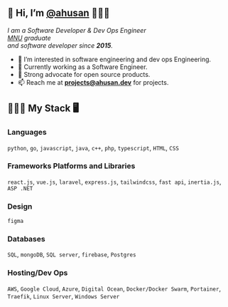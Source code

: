 ## 👋 Hi, I’m [@ahusan](https://ahusan.github.io/ "CV") 🧑🏾‍💻

*I am a Software Developer & Dev Ops Engineer\
[MNU](https://www.mnu.edu.mv/ "College website") graduate\
and software developer since __2015__.*

- 👀 I’m interested in software engineering and  dev ops Engineering.
- 🏢 Currently working as a Software Engineer. 
- 🐧 Strong advocate for open source products.
- 📫 Reach me at __<projects@ahusan.dev>__ for projects.

## 👨🏾‍💻 My Stack 🖥️

### Languages

`python`, `go`, `javascript`, `java`, `c++`, `php`, `typescript`, `HTML`, `CSS`

### Frameworks Platforms and Libraries

`react.js`, `vue.js`, `laravel`, `express.js`, `tailwindcss`, `fast api`, `inertia.js`, `ASP .NET`


### Design
`figma`


### Databases
`SQL`, `mongoDB`, `SQL server`, `firebase`, `Postgres`


### Hosting/Dev Ops
`AWS`, `Google Cloud`, `Azure`, `Digital Ocean`, `Docker/Docker Swarm`, `Portainer`, `Traefik`, `Linux Server`, `Windows Server`

<!---
ahusan/ahusan is a ✨ special ✨ repository because its `README.md` (this file) appears on your GitHub profile.
You can click the Preview link to take a look at your changes.
--->
